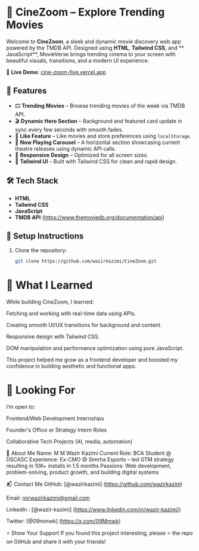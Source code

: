 # 🎥 CineZoom – Explore Trending Movies

Welcome to **CineZoom**, a sleek and dynamic movie discovery web app powered by the TMDB API. Designed using **HTML**, **Tailwind CSS**, and ** JavaScript**, MovieVerse brings trending cinema to your screen with beautiful visuals, transitions, and a modern UI experience.

🔗 **Live Demo**: [cine-zoom-five.vercel.app](https://cine-zoom-five.vercel.app)

## 🚀 Features

- 🎞️ **Trending Movies** – Browse trending movies of the week via TMDB API.
- 🎬 **Dynamic Hero Section** – Background and featured card update in sync every few seconds with smooth fades.
- 💖 **Like Feature** – Like movies and store preferences using `localStorage`.
- 🎦 **Now Playing Carousel** – A horizontal section showcasing current theatre releases using dynamic API calls.
- 📱 **Responsive Design** – Optimized for all screen sizes.
- 💅 **Tailwind UI** – Built with Tailwind CSS for clean and rapid design.

## 🛠️ Tech Stack

- **HTML**
- **Tailwind CSS**
- **JavaScript**
- **TMDB API** (https://www.themoviedb.org/documentation/api)

## 🔧 Setup Instructions

1. Clone the repository:

   ```bash
   git clone https://github.com/wazirkazimi/CineZoom.git


# 🙌 What I Learned
While building CineZoom, I learned:

Fetching and working with real-time data using APIs.

Creating smooth UI/UX transitions for background and content.

Responsive design with Tailwind CSS.

DOM manipulation and performance optimization using pure JavaScript.

This project helped me grow as a frontend developer and boosted my confidence in building aesthetic and functional apps.

# 🤝 Looking For
I’m open to:

Frontend/Web Development Internships

Founder's Office or Strategy Intern Roles

Collaborative Tech Projects (AI, media, automation)

👋 About Me
Name: M M Wazir Kazimi
Current Role: BCA Student @ DSCASC
Experience: Ex-CMO @ Simrha Esports – led GTM strategy resulting in 10K+ installs in 1.5 months
Passions: Web development, problem-solving, product growth, and building digital systems

📬 Contact Me
GitHub: [@wazirkazimi] (https://github.com/wazirkazim)

Email: mirwazirkazimi@gmail.com

LinkedIn : [@wazir-kazimi] (https://www.linkedin.com/in/wazir-kazimi/)

Twitter: [@09mmwk] (https://x.com/09Mmwk)

⭐️ Show Your Support
If you found this project interesting, please ⭐️ the repo on GitHub and share it with your friends!

